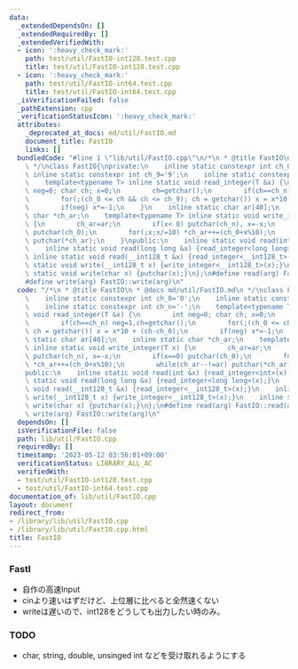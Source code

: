 ```yaml
---
data:
  _extendedDependsOn: []
  _extendedRequiredBy: []
  _extendedVerifiedWith:
  - icon: ':heavy_check_mark:'
    path: test/util/FastIO-int128.test.cpp
    title: test/util/FastIO-int128.test.cpp
  - icon: ':heavy_check_mark:'
    path: test/util/FastIO-int64.test.cpp
    title: test/util/FastIO-int64.test.cpp
  _isVerificationFailed: false
  _pathExtension: cpp
  _verificationStatusIcon: ':heavy_check_mark:'
  attributes:
    _deprecated_at_docs: md/util/FastIO.md
    document_title: FastIO
    links: []
  bundledCode: "#line 1 \"lib/util/FastIO.cpp\"\n/*\n * @title FastIO\n * @docs md/util/FastIO.md\n\
    \ */\nclass FastIO{\nprivate:\n    inline static constexpr int ch_0='0';\n   \
    \ inline static constexpr int ch_9='9';\n    inline static constexpr int ch_n='-';\n\
    \    template<typename T> inline static void read_integer(T &x) {\n        int\
    \ neg=0; char ch; x=0;\n        ch=getchar();\n        if(ch==ch_n) neg=1,ch=getchar();\n\
    \        for(;(ch_0 <= ch && ch <= ch_9); ch = getchar()) x = x*10 + (ch-ch_0);\n\
    \        if(neg) x*=-1;\n    }\n    inline static char ar[40];\n    inline static\
    \ char *ch_ar;\n    template<typename T> inline static void write_integer(T x)\
    \ {\n        ch_ar=ar;\n        if(x< 0) putchar(ch_n), x=-x;\n        if(x==0)\
    \ putchar(ch_0);\n        for(;x;x/=10) *ch_ar++=(ch_0+x%10);\n        while(ch_ar--!=ar)\
    \ putchar(*ch_ar);\n    }\npublic:\n    inline static void read(int &x) {read_integer<int>(x);}\n\
    \    inline static void read(long long &x) {read_integer<long long>(x);}\n   \
    \ inline static void read(__int128_t &x) {read_integer<__int128_t>(x);}\n    inline\
    \ static void write(__int128_t x) {write_integer<__int128_t>(x);}\n    inline\
    \ static void write(char x) {putchar(x);}\n};\n#define read(arg) FastIO::read(arg)\n\
    #define write(arg) FastIO::write(arg)\n"
  code: "/*\n * @title FastIO\n * @docs md/util/FastIO.md\n */\nclass FastIO{\nprivate:\n\
    \    inline static constexpr int ch_0='0';\n    inline static constexpr int ch_9='9';\n\
    \    inline static constexpr int ch_n='-';\n    template<typename T> inline static\
    \ void read_integer(T &x) {\n        int neg=0; char ch; x=0;\n        ch=getchar();\n\
    \        if(ch==ch_n) neg=1,ch=getchar();\n        for(;(ch_0 <= ch && ch <= ch_9);\
    \ ch = getchar()) x = x*10 + (ch-ch_0);\n        if(neg) x*=-1;\n    }\n    inline\
    \ static char ar[40];\n    inline static char *ch_ar;\n    template<typename T>\
    \ inline static void write_integer(T x) {\n        ch_ar=ar;\n        if(x< 0)\
    \ putchar(ch_n), x=-x;\n        if(x==0) putchar(ch_0);\n        for(;x;x/=10)\
    \ *ch_ar++=(ch_0+x%10);\n        while(ch_ar--!=ar) putchar(*ch_ar);\n    }\n\
    public:\n    inline static void read(int &x) {read_integer<int>(x);}\n    inline\
    \ static void read(long long &x) {read_integer<long long>(x);}\n    inline static\
    \ void read(__int128_t &x) {read_integer<__int128_t>(x);}\n    inline static void\
    \ write(__int128_t x) {write_integer<__int128_t>(x);}\n    inline static void\
    \ write(char x) {putchar(x);}\n};\n#define read(arg) FastIO::read(arg)\n#define\
    \ write(arg) FastIO::write(arg)\n"
  dependsOn: []
  isVerificationFile: false
  path: lib/util/FastIO.cpp
  requiredBy: []
  timestamp: '2023-05-12 03:56:01+09:00'
  verificationStatus: LIBRARY_ALL_AC
  verifiedWith:
  - test/util/FastIO-int128.test.cpp
  - test/util/FastIO-int64.test.cpp
documentation_of: lib/util/FastIO.cpp
layout: document
redirect_from:
- /library/lib/util/FastIO.cpp
- /library/lib/util/FastIO.cpp.html
title: FastIO
---
```

### FastI
- 自作の高速Input
- cinより速いはずだけど、上位層に比べると全然速くない
- writeは遅いので、int128をどうしても出力したい時のみ。

### TODO
- char, string, double, unsinged int などを受け取れるようにする